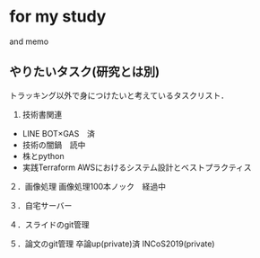 # for my study

and memo

## やりたいタスク(研究とは別)
トラッキング以外で身につけたいと考えているタスクリスト．

1. 技術書関連
* LINE BOT×GAS　済
* 技術の闇鍋　読中
* 株とpython
* 実践Terraform AWSにおけるシステム設計とベストプラクティス

２．画像処理
画像処理100本ノック　経過中

３．自宅サーバー

４．スライドのgit管理

５．論文のgit管理
  卒論up(private)済
  INCoS2019(private)
